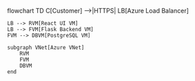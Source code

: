 flowchart TD
    C[Customer] -->|HTTPS| LB[Azure Load Balancer]

    LB --> RVM[React UI VM]
    LB --> FVM[Flask Backend VM]
    FVM --> DBVM[PostgreSQL VM]

    subgraph VNet[Azure VNet]
        RVM
        FVM
        DBVM
    end
